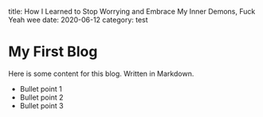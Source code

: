 title: How I Learned to Stop Worrying and Embrace My Inner Demons, Fuck Yeah wee
date: 2020-06-12
category: test


# My First Blog

Here is some content for this blog. Written in Markdown.

- Bullet point 1
- Bullet point 2
- Bullet point 3
